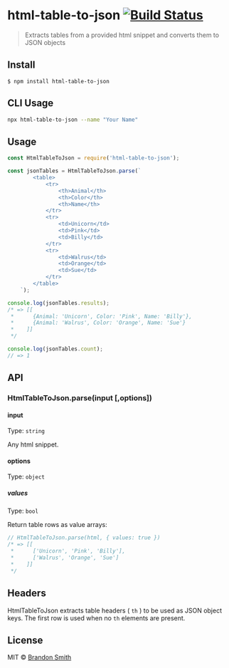 # html-table-to-json [![Build Status](https://travis-ci.org/brandon93s/html-table-to-json.svg?branch=master)](https://travis-ci.org/brandon93s/html-table-to-json)

> Extracts tables from a provided html snippet and converts them to JSON objects

## Install

```
$ npm install html-table-to-json
```

## CLI Usage
```sh
npx html-table-to-json --name "Your Name"
```

## Usage

```js
const HtmlTableToJson = require('html-table-to-json');

const jsonTables = HtmlTableToJson.parse(`
        <table>
            <tr>
                <th>Animal</th>
                <th>Color</th>
                <th>Name</th>
            </tr>
            <tr>
                <td>Unicorn</td>
                <td>Pink</td>
                <td>Billy</td>
            </tr>
            <tr>
                <td>Walrus</td>
                <td>Orange</td>
                <td>Sue</td>
            </tr>
        </table>
    `);

console.log(jsonTables.results);
/* => [[
 *      {Animal: 'Unicorn', Color: 'Pink', Name: 'Billy'},
 *      {Animal: 'Walrus', Color: 'Orange', Name: 'Sue'}
 *    ]]
 */

console.log(jsonTables.count);
// => 1

```


## API

### HtmlTableToJson.parse(input [,options])

#### input

Type: `string`

Any html snippet.

#### options

Type: `object`

##### values

Type: `bool`

Return table rows as value arrays:

```js
// HtmlTableToJson.parse(html, { values: true })
/* => [[
 *      ['Unicorn', 'Pink', 'Billy'],
 *      ['Walrus', 'Orange', 'Sue']
 *    ]]
 */
```

## Headers

HtmlTableToJson extracts table headers ( `th` ) to be used as JSON object keys.  The first row is used when no `th` elements are present.

## License

MIT © [Brandon Smith](https://github.com/brandon93s)
